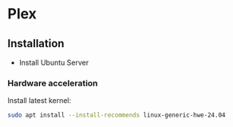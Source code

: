 # Plex

## Installation
- Install Ubuntu Server

### Hardware acceleration

Install latest kernel:
```bash
sudo apt install --install-recommends linux-generic-hwe-24.04
```
